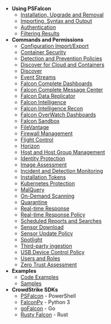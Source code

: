 * __Using PSFalcon__
    + [Installation, Upgrade and Removal](Installation,-Upgrade-and-Removal)
    + [Importing, Syntax and Output](Importing,-Syntax-and-Output)
    + [Authentication](Authentication)
    + [Filtering Results](Filtering-Results)
* __Commands and Permissions__
    + [Configuration Import/Export](Configuration-Import-Export)
    + [Container Security](Container-Security)
    + [Detection and Prevention Policies](Detection-and-Prevention-Policies)
    + [Discover for Cloud and Containers](Discover-for-Cloud-and-Containers)
    + [Discover](Discover)
    + [Event Streams](Event-Streams)
    + [Falcon Complete Dashboards](Falcon-Complete-Dashboards)
    + [Falcon Complete Message Center](Falcon-Complete-Message-Center)
    + [Falcon Data Replicator](Falcon-Data-Replicator)
    + [Falcon Intelligence](Falcon-Intelligence)
    + [Falcon Intelligence Recon](Falcon-Intelligence-Recon)
    + [Falcon OverWatch Dashboards](Falcon-OverWatch-Dashboards)
    + [Falcon Sandbox](Falcon-Sandbox)
    + [FileVantage](FileVantage)
    + [Firewall Management](Firewall-Management)
    + [Flight Control](Flight-Control)
    + [Horizon](Horizon)
    + [Host and Host Group Management](Host-and-Host-Group-Management)
    + [Identity Protection](Identity-Protection)
    + [Image Assessment](Image-Assessment)
    + [Incident and Detection Monitoring](Incident-and-Detection-Monitoring)
    + [Installation Tokens](Installation-Tokens)
    + [Kubernetes Protection](Kubernetes-Protection)
    + [MalQuery](MalQuery)
    + [On-Demand Scanning](On-Demand-Scanning)
    + [Quarantine](Quarantine)
    + [Real-time Response](Real-time-Response)
    + [Real-time Response Policy](Real-time-Response-Policy)
    + [Scheduled Reports and Searches](Scheduled-Reports-and-Searches)
    + [Sensor Download](Sensor-Download)
    + [Sensor Update Policy](Sensor-Update-Policy)
    + [Spotlight](Spotlight)
    + [Third-party ingestion](Third-party-ingestion)
    + [USB Device Control Policy](USB-Device-Control-Policy)
    + [Users and Roles](Users-and-Roles)
    + [Zero Trust Assessment](Zero-Trust-Assessment)
* __Examples__
    + [Code Examples](Code-Examples)
    + [Samples](https://github.com/CrowdStrike/psfalcon/tree/master/samples)
* __CrowdStrike SDKs__
    + [PSFalcon](https://github.com/CrowdStrike/psfalcon/wiki) - PowerShell
    + [FalconPy](https://github.com/CrowdStrike/falconpy/wiki) - Python 3
    + [goFalcon](https://pkg.go.dev/github.com/crowdstrike/gofalcon) - Go
    + [Rusty Falcon](https://docs.rs/rusty_falcon/latest/rusty_falcon) - Rust